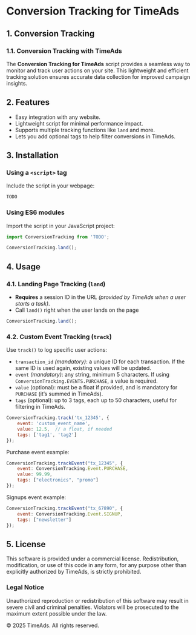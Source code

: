 # Conversion Tracking for TimeAds

## 1. Conversion Tracking

### 1.1. Conversion Tracking with TimeAds

The **Conversion Tracking for TimeAds** script provides a seamless way to monitor and track user actions on your site.
This lightweight and efficient tracking solution ensures accurate data collection for improved campaign insights.

## 2. Features

- Easy integration with any website.
- Lightweight script for minimal performance impact.
- Supports multiple tracking functions like `land` and more.
- Lets you add optional tags to help filter conversions in TimeAds.

## 3. Installation

### Using a `<script>` tag

Include the script in your webpage:

```html
TODO
```

### Using ES6 modules

Import the script in your JavaScript project:

```javascript
import ConversionTracking from 'TODO';

ConversionTracking.land();

```

## 4. Usage

### 4.1. Landing Page Tracking (`land`)

- **Requires** a session ID in the URL *(provided by TimeAds when a user starts a task)*.
- Call `land()` right when the user lands on the page

```javascript
ConversionTracking.land();
```

### 4.2. Custom Event Tracking (`track`)

Use `track()` to log specific user actions:

- `transaction_id` *(mandatory)*: a unique ID for each transaction. If the same ID is used again, existing
  values will be updated.
- `event` *(mandatory)*: any string, minimum 5 characters. If using `ConversionTracking.EVENTS.PURCHASE`, a value is
  required.
- `value` (optional): must be a float if provided, and is mandatory for `PURCHASE` (it’s summed in TimeAds).
- `tags` (optional): up to 3 tags, each up to 50 characters, useful for filtering in TimeAds.

```javascript
ConversionTracking.track('tx_12345', {
    event: 'custom_event_name',
    value: 12.5,  // a float, if needed
    tags: ['tag1', 'tag2']
});
```

Purchase event example:

```javascript
ConversionTracking.trackEvent("tx_12345", {
    event: ConversionTracking.Event.PURCHASE,
    value: 99.99,
    tags: ["electronics", "promo"]
});
```

Signups event example:

```javascript
ConversionTracking.trackEvent("tx_67890", {
    event: ConversionTracking.Event.SIGNUP,
    tags: ["newsletter"]
});
```

## 5. License

This software is provided under a commercial license. Redistribution, modification, or use of this code in any form, for
any purpose other than explicitly authorized by TimeAds, is strictly prohibited.

### Legal Notice

Unauthorized reproduction or redistribution of this software may result in severe civil and criminal penalties.
Violators will be prosecuted to the maximum extent possible under the law.

© 2025 TimeAds. All rights reserved.